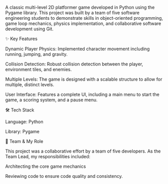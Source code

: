 A classic multi-level 2D platformer game developed in Python using the Pygame library. This project was built by a team of five software engineering students to demonstrate skills in object-oriented programming, game loop mechanics, physics implementation, and collaborative software development using Git.

✨ Key Features

Dynamic Player Physics: Implemented character movement including running, jumping, and gravity.

Collision Detection: Robust collision detection between the player, environment tiles, and enemies.

Multiple Levels: The game is designed with a scalable structure to allow for multiple, distinct levels.

User Interface: Features a complete UI, including a main menu to start the game, a scoring system, and a pause menu.

🛠️ Tech Stack

Language: Python

Library: Pygame

👥 Team & My Role

This project was a collaborative effort by a team of five developers. As the Team Lead, my responsibilities included:

Architecting the core game mechanics

Reviewing code to ensure code quality and consistency.
